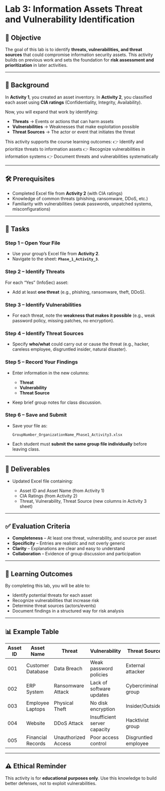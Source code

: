 # Lab 3: Information Assets Threat and Vulnerability Identification

## 🎯 Objective

The goal of this lab is to identify **threats, vulnerabilities, and threat sources** that could compromise information security assets. This activity builds on previous work and sets the foundation for **risk assessment and prioritization** in later activities.

---

## 📖 Background

In **Activity 1**, you created an asset inventory.
In **Activity 2**, you classified each asset using **CIA ratings** (Confidentiality, Integrity, Availability).

Now, you will expand that work by identifying:

* **Threats** → Events or actions that can harm assets
* **Vulnerabilities** → Weaknesses that make exploitation possible
* **Threat Sources** → The actor or event that initiates the threat

This activity supports the course learning outcomes:
👉 Identify and prioritize threats to information assets
👉 Recognize vulnerabilities in information systems
👉 Document threats and vulnerabilities systematically

---

## 🛠️ Prerequisites

* Completed Excel file from **Activity 2** (with CIA ratings)
* Knowledge of common threats (phishing, ransomware, DDoS, etc.)
* Familiarity with vulnerabilities (weak passwords, unpatched systems, misconfigurations)

---

## 📝 Tasks

### Step 1 – Open Your File

* Use your group’s Excel file from **Activity 2**.
* Navigate to the sheet: **`Phase_1_Activity_3`**.

### Step 2 – Identify Threats

For each “Yes” (InfoSec) asset:

* Add at least **one threat** (e.g., phishing, ransomware, theft, DDoS).

### Step 3 – Identify Vulnerabilities

* For each threat, note the **weakness that makes it possible** (e.g., weak password policy, missing patches, no encryption).

### Step 4 – Identify Threat Sources

* Specify **who/what** could carry out or cause the threat (e.g., hacker, careless employee, disgruntled insider, natural disaster).

### Step 5 – Record Your Findings

* Enter information in the new columns:

  * **Threat**
  * **Vulnerability**
  * **Threat Source**
* Keep brief group notes for class discussion.

### Step 6 – Save and Submit

* Save your file as:

  ```
  GroupNumber_OrganizationName_Phase1_Activity3.xlsx
  ```
* Each student must **submit the same group file individually** before leaving class.

---

## 📂 Deliverables

* Updated Excel file containing:

  * Asset ID and Asset Name (from Activity 1)
  * CIA Ratings (from Activity 2)
  * Threat, Vulnerability, Threat Source (new columns in Activity 3 sheet)

---

## ✅ Evaluation Criteria

* **Completeness** – At least one threat, vulnerability, and source per asset
* **Specificity** – Entries are realistic and not overly generic
* **Clarity** – Explanations are clear and easy to understand
* **Collaboration** – Evidence of group discussion and participation

---

## 📘 Learning Outcomes

By completing this lab, you will be able to:

* Identify potential threats for each asset
* Recognize vulnerabilities that increase risk
* Determine threat sources (actors/events)
* Document findings in a structured way for risk analysis

---

## 📊 Example Table

| Asset ID | Asset Name        | Threat              | Vulnerability                | Threat Source        |
| -------- | ----------------- | ------------------- | ---------------------------- | -------------------- |
| 001      | Customer Database | Data Breach         | Weak password policies       | External attacker    |
| 002      | ERP System        | Ransomware Attack   | Lack of software updates     | Cybercriminal group  |
| 003      | Employee Laptops  | Physical Theft      | No disk encryption           | Insider/Outsider     |
| 004      | Website           | DDoS Attack         | Insufficient server capacity | Hacktivist group     |
| 005      | Financial Records | Unauthorized Access | Poor access control          | Disgruntled employee |

---

## ⚠️ Ethical Reminder

This activity is for **educational purposes only**. Use this knowledge to build better defenses, not to exploit vulnerabilities.